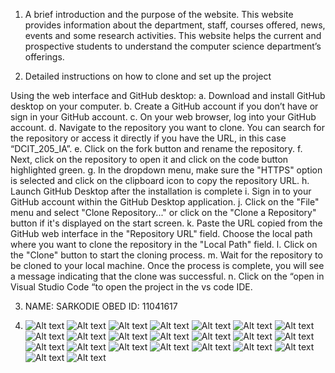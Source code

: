 1.	A brief introduction and the purpose of the website.
This website provides information about the department, staff, courses offered, news, events and some research activities. This website helps the current and prospective students to understand the computer science department’s offerings.

2.	Detailed instructions on how to clone and set up the project

Using the web interface and GitHub desktop:
a.	Download and install GitHub desktop on your computer.
b.	Create a GitHub account if you don’t have or sign in your GitHub account.
c.	On your web browser, log into your GitHub account.
d.	Navigate to the repository you want to clone. You can search for the repository or access it directly if you have the URL, in this case “DCIT_205_IA”.
e.	Click on the fork button and rename the repository.
f.	Next, click on the repository to open it and click on the code button highlighted green.
g.	In the dropdown menu, make sure the "HTTPS" option is selected and click on the clipboard icon to copy the repository URL.
h.	Launch GitHub Desktop after the installation is complete
i.	Sign in to your GitHub account within the GitHub Desktop application.
j.	Click on the "File" menu and select "Clone Repository..." or click on the "Clone a Repository" button if it's displayed on the start screen.
k.	Paste the URL copied from the GitHub web interface in the "Repository URL" field. Choose the local path where you want to clone the repository in the "Local Path" field.
l.	Click on the "Clone" button to start the cloning process.
m.	Wait for the repository to be cloned to your local machine. Once the process is complete, you will see a message indicating that the clone was successful.
n.	Click on the “open in Visual Studio Code “to open the project in the vs code IDE.


3.	 NAME: SARKODIE OBED		ID: 11041617

4. ![Alt text](<screenshots/Screenshot 2023-11-26 124036.png>)
 ![Alt text](<screenshots/Screenshot 2023-11-26 124059.png>) 
 ![Alt text](<screenshots/Screenshot 2023-11-26 124111.png>)
  ![Alt text](<screenshots/Screenshot 2023-11-26 124127.png>)
   ![Alt text](<screenshots/Screenshot 2023-11-26 124147.png>) 
   ![Alt text](<screenshots/Screenshot 2023-11-26 124202.png>) 
   ![Alt text](<screenshots/Screenshot 2023-11-26 124221.png>)
    ![Alt text](<screenshots/Screenshot 2023-11-26 124357.png>) 
    ![Alt text](<screenshots/Screenshot 2023-11-26 124418.png>)
     ![Alt text](<screenshots/Screenshot 2023-11-26 124436.png>)
      ![Alt text](<screenshots/Screenshot 2023-11-26 124504.png>)
       ![Alt text](<screenshots/Screenshot 2023-11-26 124518.png>)
        ![Alt text](<screenshots/Screenshot 2023-11-26 124527.png>)
         ![Alt text](<screenshots/Screenshot 2023-11-26 124538.png>)
          ![Alt text](<screenshots/Screenshot 2023-11-26 124545.png>)
           ![Alt text](<screenshots/Screenshot 2023-11-26 124605.png>)
            ![Alt text](<screenshots/Screenshot 2023-11-26 124624.png>)
             ![Alt text](<screenshots/Screenshot 2023-11-26 124640.png>)
              ![Alt text](<screenshots/Screenshot 2023-11-26 124659.png>) 
              ![Alt text](<screenshots/Screenshot 2023-11-26 124737.png>)
               ![Alt text](<screenshots/Screenshot 2023-11-26 124749.png>)
                ![Alt text](<screenshots/Screenshot 2023-11-26 124843.png>)
                 ![Alt text](<screenshots/Screenshot 2023-11-26 124853.png>)

